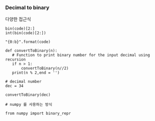 
### Decimal to binary
  
다양한 접근식  

```code
bin(code)[2:]
int(bin(code)[2:])
```

```
"{0:b}".format(code)
```

```
def convertToBinary(n):
   # Function to print binary number for the input decimal using recursion
   if n > 1:
       convertToBinary(n//2)
   print(n % 2,end = '')

# decimal number
dec = 34

convertToBinary(dec)
```

```
# numpy 를 사용하는 방식

from numpy import binary_repr
```
